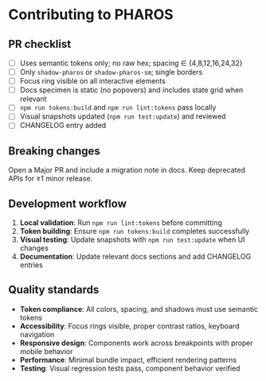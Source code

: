 # Contributing to PHAROS

## PR checklist
- [ ] Uses semantic tokens only; no raw hex; spacing ∈ {4,8,12,16,24,32}
- [ ] Only `shadow-pharos` or `shadow-pharos-sm`; single borders
- [ ] Focus ring visible on all interactive elements
- [ ] Docs specimen is static (no popovers) and includes state grid when relevant
- [ ] `npm run tokens:build` and `npm run lint:tokens` pass locally
- [ ] Visual snapshots updated (`npm run test:update`) and reviewed
- [ ] CHANGELOG entry added

## Breaking changes
Open a Major PR and include a migration note in docs. Keep deprecated APIs for ≥1 minor release.

## Development workflow
1. **Local validation**: Run `npm run lint:tokens` before committing
2. **Token building**: Ensure `npm run tokens:build` completes successfully
3. **Visual testing**: Update snapshots with `npm run test:update` when UI changes
4. **Documentation**: Update relevant docs sections and add CHANGELOG entries

## Quality standards
- **Token compliance**: All colors, spacing, and shadows must use semantic tokens
- **Accessibility**: Focus rings visible, proper contrast ratios, keyboard navigation
- **Responsive design**: Components work across breakpoints with proper mobile behavior
- **Performance**: Minimal bundle impact, efficient rendering patterns
- **Testing**: Visual regression tests pass, component behavior verified


